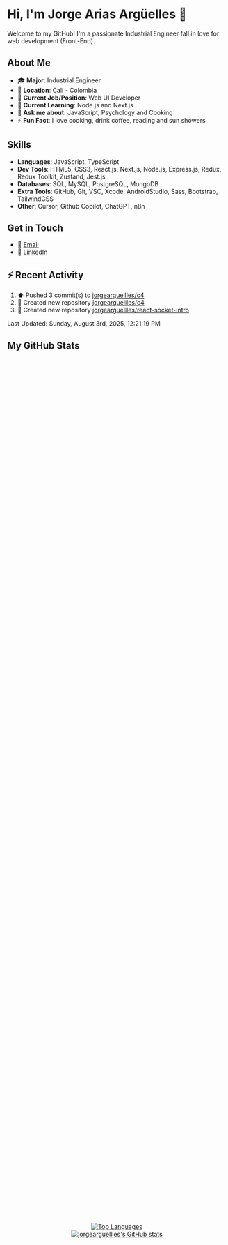 # Hi, I'm Jorge Arias Argüelles 👋

Welcome to my GitHub! I'm a passionate Industrial Engineer fall in love for web development (Front-End).

## About Me

- 🎓 **Major**: Industrial Engineer 
- 📍 **Location**: Cali - Colombia  
- 💼 **Current Job/Position**: Web UI Developer
- 🌱 **Current Learning**: Node.js and Next.js
- 💬 **Ask me about**: JavaScript, Psychology and Cooking
- ⚡ **Fun Fact**: I love cooking, drink coffee, reading and sun showers

## Skills

- **Languages**: JavaScript, TypeScript
- **Dev Tools**: HTML5, CSS3, React.js, Next.js, Node.js, Express.js, Redux, Redux Toolkit, Zustand, Jest.js
- **Databases**: SQL, MySQL, PostgreSQL, MongoDB
- **Extra Tools**: GitHub, Git, VSC, Xcode, AndroidStudio, Sass, Bootstrap, TailwindCSS
- **Other**: Cursor, Github Copilot, ChatGPT, n8n

## Get in Touch

- 📧 [Email](mailto:jorgeariasarguelles@gmail.com)
- 💼 [LinkedIn](https://www.linkedin.com/in/jorgeariasarguelles/)

## ⚡ Recent Activity

<!--RECENT_ACTIVITY:start-->
1. ⬆️ Pushed 3 commit(s) to [jorgearguellles/c4](https://github.com/jorgearguellles/c4)<br>
2. 📔 Created new repository [jorgearguellles/c4](https://github.com/jorgearguellles/c4)<br>
3. 📔 Created new repository [jorgearguellles/react-socket-intro](https://github.com/jorgearguellles/react-socket-intro)<br>
<!--RECENT_ACTIVITY:end-->
<!--RECENT_ACTIVITY:last_update-->
Last Updated: Sunday, August 3rd, 2025, 12:21:19 PM
<!--RECENT_ACTIVITY:last_update_end-->


## My GitHub Stats

<div align="center" style="display: flex; flex-direction: column; align-items: center; justify-content: center; height: 100vh;">
  <a href="https://github.com/jorgearguellles">
    <img src="https://github-readme-stats.vercel.app/api/top-langs/?username=jorgearguellles&langs_count=10&title_color=fb8500&text_color=ebefe7&icon_color=22c55e&bg_color=023047&hide_border=true&locale=en&custom_title=Top%20%Languages" alt="Top Languages" />
  </a>
  <a href="http://www.github.com/jorgearguellles">
    <img src="https://github-readme-stats.vercel.app/api?username=jorgearguellles&show_icons=true&hide=&count_private=true&title_color=fb8500&text_color=ffffff&icon_color=fb8500&bg_color=023047&hide_border=true&show_icons=true" alt="jorgearguellles's GitHub stats" />
  </a>
</div>
